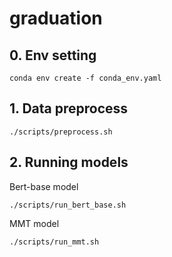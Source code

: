 # graduation
## 0. Env setting
```shell
conda env create -f conda_env.yaml
```
## 1. Data preprocess
```shell
./scripts/preprocess.sh
```

## 2. Running models
Bert-base model
```shell
./scripts/run_bert_base.sh
```
MMT model
```shell
./scripts/run_mmt.sh
```